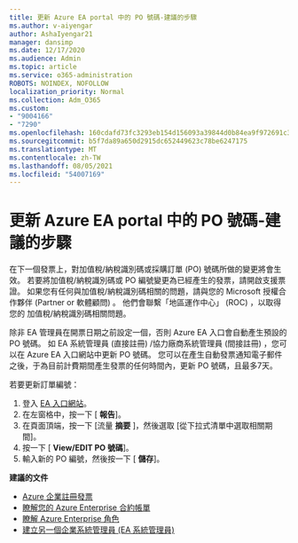 ```yaml
---
title: 更新 Azure EA portal 中的 PO 號碼-建議的步驟
ms.author: v-aiyengar
author: AshaIyengar21
manager: dansimp
ms.date: 12/17/2020
ms.audience: Admin
ms.topic: article
ms.service: o365-administration
ROBOTS: NOINDEX, NOFOLLOW
localization_priority: Normal
ms.collection: Adm_O365
ms.custom:
- "9004166"
- "7290"
ms.openlocfilehash: 160cdafd73fc3293eb154d156093a39844d0b84ea9f972691c3630693d720b38
ms.sourcegitcommit: b5f7da89a650d2915dc652449623c78be6247175
ms.translationtype: MT
ms.contentlocale: zh-TW
ms.lasthandoff: 08/05/2021
ms.locfileid: "54007169"
---
```

# <a name="update-po-number-in-azure-ea-portal---recommended-steps"></a>更新 Azure EA portal 中的 PO 號碼-建議的步驟

在下一個發票上，對加值稅/納稅識別碼或採購訂單 (PO) 號碼所做的變更將會生效。 若要將加值稅/納稅識別碼或 PO 編號變更為已經產生的發票，請開啟支援票證。 如果您有任何與加值稅/納稅識別碼相關的問題，請與您的 Microsoft 授權合作夥伴 (Partner or 軟體顧問) 。 他們會聯繫「地區運作中心」 (ROC) ，以取得您的 加值稅/納稅識別碼相關問題。 

除非 EA 管理員在開票日期之前設定一個，否則 Azure EA 入口會自動產生預設的 PO 號碼。 如 EA 系統管理員 (直接註冊) /協力廠商系統管理員 (間接註冊) ，您可以在 Azure EA 入口網站中更新 PO 號碼。 您可以在產生自動發票通知電子郵件之後，于為目前計費期間產生發票的任何時間內，更新 PO 號碼，且最多7天。    

若要更新訂單編號：

1. 登入 [EA 入口網站](https://ea.azure.com/)。
1. 在左窗格中，按一下 [ **報告**]。
1. 在頁面頂端，按一下 [流量 **摘要** ]，然後選取 [從下拉式清單中選取相關期間]。
1. 按一下 [ **View/EDIT PO 號碼**]。
1. 輸入新的 PO 編號，然後按一下 [ **儲存**]。

**建議的文件** 

- [Azure 企業註冊發票](https://docs.microsoft.com/azure/billing/billing-ea-portal-enrollment-invoices) 
- [瞭解您的 Azure Enterprise 合約帳單](https://docs.microsoft.com/azure/billing/billing-understand-your-bill-ea)  
- [瞭解 Azure Enterprise 角色](https://docs.microsoft.com/azure/billing/billing-understand-your-bill-ea) 
- [建立另一個企業系統管理員 (EA 系統管理員) ](https://docs.microsoft.com/azure/cost-management-billing/manage/ea-portal-administration#create-another-enterprise-administrator) 
